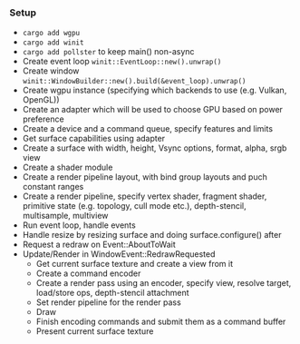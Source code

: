 ### Setup
- `cargo add wgpu`
- `cargo add winit`
- `cargo add pollster` to keep main() non-async
- Create event loop `winit::EventLoop::new().unwrap()`
- Create window `winit::WindowBuilder::new().build(&event_loop).unwrap()`
- Create wgpu instance (specifying which backends to use (e.g. Vulkan, OpenGL))
- Create an adapter which will be used to choose GPU based on power preference
- Create a device and a command queue, specify features and limits
- Get surface capabilities using adapter
- Create a surface with width, height, Vsync options, format, alpha, srgb view
- Create a shader module
- Create a render pipeline layout, with bind group layouts and puch constant ranges
- Create a render pipeline, specify vertex shader, fragment shader, primitive state (e.g. topology, cull mode etc.), depth-stencil, multisample, multiview
- Run event loop, handle events
- Handle resize by resizing surface and doing surface.configure() after
- Request a redraw on Event::AboutToWait
- Update/Render in WindowEvent::RedrawRequested
	- Get current surface texture and create a view from it
	- Create a command encoder
	- Create a render pass using an encoder, specify view, resolve target, load/store ops, depth-stencil attachment
	- Set render pipeline for the render pass
	- Draw
	- Finish encoding commands and submit them as a command buffer
	- Present current surface texture
